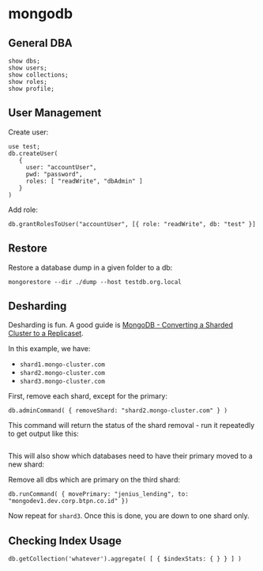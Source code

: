 # mongodb

## General DBA

```
show dbs;
show users;
show collections;
show roles;
show profile;
```

## User Management

Create user:

```
use test;
db.createUser(
   {
     user: "accountUser",
     pwd: "password",
     roles: [ "readWrite", "dbAdmin" ]
   }
)
```

Add role:

```
db.grantRolesToUser("accountUser", [{ role: "readWrite", db: "test" }]
```

## Restore

Restore a database dump in a given folder to a db:

```
mongorestore --dir ./dump --host testdb.org.local
```

## Desharding

Desharding is fun. A good guide is [MongoDB - Converting a Sharded Cluster to a Replicaset](https://docs.mongodb.com/manual/tutorial/convert-sharded-cluster-to-replica-set/).

In this example, we have:

- `shard1.mongo-cluster.com`
- `shard2.mongo-cluster.com`
- `shard3.mongo-cluster.com`

First, remove each shard, except for the primary:

```
db.adminCommand( { removeShard: "shard2.mongo-cluster.com" } )
```

This command will return the status of the shard removal - run it repeatedly to get output like this:

```
```

This will also show which databases need to have their primary moved to a new shard:

Remove all dbs which are primary on the third shard:

```
db.runCommand( { movePrimary: "jenius_lending", to: "mongodev1.dev.corp.btpn.co.id" })
```

Now repeat for `shard3`. Once this is done, you are down to one shard only.

## Checking Index Usage

```
db.getCollection('whatever').aggregate( [ { $indexStats: { } } ] )
```

